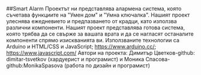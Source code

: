 ##Smart Alarm
Проектът ни представлява алармена система, която съчетава функциите на "Умен дом" и "Умна ключалка". Нашият проект улеснява ежедневието и предпазването от крадци, като използва различни компоненти.
Нашият проект представлява готова система, която трябва да се свърже за вашата врата и да се нагласят останалите компоненти спрямо изискванията ви. 
Използваните технологии са Arduino и HTML/CSS и JavaScript;   https://www.arduino.cc/;   https://www.javascript.com/
Автори на проекта: Димитър Цветков-github: dimitar-tsvetkov (хардуерист и програмист) и Моника Спасова-github:MonikaSpasova (работа по дизайн и програмист)
